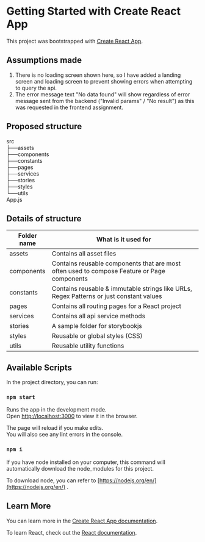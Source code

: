 # Getting Started with Create React App

This project was bootstrapped with [Create React App](https://github.com/facebook/create-react-app).

## Assumptions made

1. There is no loading screen shown here, so I have added a landing screen and loading screen to prevent showing errors when attempting to query the api.
2. The error message text "No data found" will show regardless of error message sent from the backend ("Invalid params" / "No result") as this was requested in the frontend assignment.

## Proposed structure
src<br/>
├──assets<br/>
├──components<br/>
├──constants<br/>
├──pages<br/>
├──services<br/>
├──stories<br/>
├──styles<br/>
└──utils<br/>
App.js<br/>

## Details of structure
| Folder name  | What is it used for |
| ------------- | ------------- |
| assets  | Contains all asset files |
| components  | Contains reusable components that are most often used to compose Feature or Page components |
| constants  | Contains reusable & immutable strings like URLs, Regex Patterns or just constant values |
| pages  | Contains all routing pages for a React project |
| services  | Contains all api service methods |
| stories  | A sample folder for storybookjs |
| styles  | Reusable or global styles (CSS) |
| utils  | Reusable utility functions |

## Available Scripts

In the project directory, you can run:

### `npm start`

Runs the app in the development mode.\
Open [http://localhost:3000](http://localhost:3000) to view it in the browser.

The page will reload if you make edits.\
You will also see any lint errors in the console.

### `npm i`

If you have node installed on your computer, this command will automatically download the node_modules for this project.

To download node, you can refer to [https://nodejs.org/en/](https://nodejs.org/en/) .

## Learn More

You can learn more in the [Create React App documentation](https://facebook.github.io/create-react-app/docs/getting-started).

To learn React, check out the [React documentation](https://reactjs.org/).
